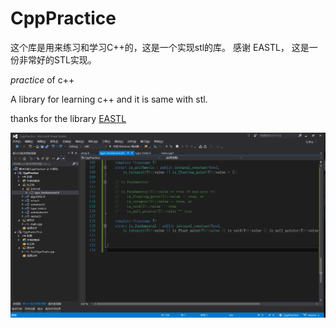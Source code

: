 # CppPractice

这个库是用来练习和学习C++的，这是一个实现stl的库。
感谢 EASTL， 这是一份非常好的STL实现。


*practice* of c++

A library for learning c++ and it is same with stl.

thanks for the library [EASTL](https://github.com/electronicarts/EASTL)

![](pic1.png)
